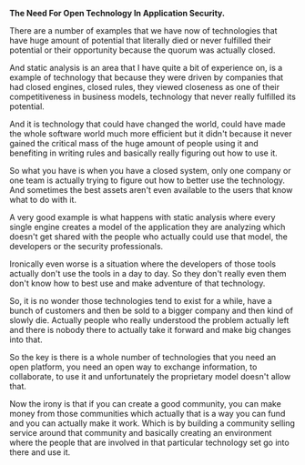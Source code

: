 **The Need For Open Technology In Application Security.**

There are a number of examples that we have now of technologies that have huge amount of potential that literally died or never fulfilled their potential or their opportunity because the quorum was actually closed.

And static analysis is an area that I have quite a bit of experience on, is a example of technology that because they were driven by companies that had closed engines, closed rules, they viewed closeness as one of their competitiveness in business models, technology that never really fulfilled its potential. 

And it is technology that could have changed the world, could have made the whole software world much more efficient but it didn't because it never gained the critical mass of the huge amount of people using it and benefiting in writing rules and basically really figuring out how to use it.

So what you have is when you have a closed system, only one company or one team is actually trying to figure out how to better use the technology. And sometimes the best assets aren't even available to the users that know what to do with it.

A very good example is what happens with static analysis where every single engine creates a model of the application they are analyzing which doesn't get shared with the people who actually could use that model, the developers or the security professionals.

Ironically even worse is a situation where the developers of those tools actually don't use the tools in a day to day. So they don't really even them don't know how to best use and make adventure of that technology.

So, it is no wonder those technologies tend to exist for a while, have a bunch of customers and then be sold to a bigger company and then kind of slowly die. Actually people who really understood the problem actually left and there is nobody there to actually take it forward and make big changes into that.

So the key is there is a whole number of technologies that you need an open platform, you need an open way to exchange information, to collaborate, to use it and unfortunately the proprietary model doesn't allow that.

Now the irony is that if you can create a good community, you can make money from those communities which actually that is a way you can fund and you can actually make it work. Which is by building a community selling service around that community and basically creating an environment where the people that are involved in that particular technology set go into there and use it.